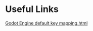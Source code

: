 # Useful Links
[Godot Engine default key mapping.html](https://docs.godotengine.org/en/stable/tutorials/editor/default_key_mapping.html)
